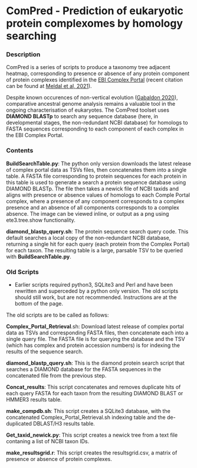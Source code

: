 # ComPred - Prediction of eukaryotic protein complexomes by homology searching

### Description
ComPred is a series of scripts to produce a taxonomy tree adjacent heatmap, corresponding to presence or absence of any protein component of protein complexes identified in the [EBI Complex Portal](https://www.ebi.ac.uk/complexportal/home) (recent citation can be found at [Meldal et al, 2021](https://www.doi.org/10.1093/nar/gky1001)). 

[//]: # (What is this idea based upon - Koonin bifurcation theory, inferring function from complex conservation)
[//]: # (, the domain of life comprising fungi, plants, ourselves and the rest of the animals as well as the lesser-mentioned protists)

Despite known occurences of non-vertical evolution ([Gabaldon 2020](https://doi.org/10.1111/nyas.14471)), comparative ancestral genome analysis remains a valuable tool in the ongoing characterisation of eukaryotes. The ComPred toolset uses **DIAMOND BLASTp** to search any sequence database (here, in developmental stages, the non-redundant NCBI database) for homologs to FASTA sequences corresponding to each component of each complex in the EBI Complex Portal.

### Contents

**BuildSearchTable.py**: The python only version downloads the latest release of complex portal data as TSVs files, then concatenates them into a single table. A FASTA file corresponding to protein sequences for each protein in this table is used to generate a search a protein sequence database using DIAMOND BLASTp. The file then takes a newick file of NCBI taxids and aligns with presence or absence values of homologs to each Comple Portal complex, where a presence of any component corresponds to a complex presence and an absence of all components corresponds to a complex absence. The image can be viewed inline, or output as a png using ete3.tree.show functionality.

**diamond_blastp_query.sh**: The protein sequence search query code. This default searches a local copy of the non-redundant NCBI database, returning a single hit for each query (each protein from the Complex Portal) for each taxon. The resulting table is a large, parsable TSV to be queried with **BuildSearchTable.py**.

### Old Scripts
* Earlier scripts required python3, SQLite3 and Perl and have been rewritten and superceded by a python only version. The old scripts should still work, but are not recommended. Instructions are at the bottom of the page.

The old scripts are to be called as follows:

**Complex_Portal_Retrieval**.sh: Download latest release of complex portal data as TSVs and corresponding FASTA files, then concatenate each into a single query file. The FASTA file is for querying the database and the TSV (which has complex and protein accession numbers) is for indexing the results of the sequence search.

**diamond_blastp_query.sh**: This is the diamond protein search script that searches a DIAMOND database for the FASTA sequences in the concatenated file from the previous step.

**Concat_results**: This script concatenates and removes duplicate hits of each query FASTA for each taxon from the resulting DIAMOND BLAST or HMMER3 results table.

**make_compdb.sh**: This script creates a SQLite3 database, with the concatenated Complex_Portal_Retrieval.sh indexing table and the de-duplicated DBLAST/H3 results table.

**Get_taxid_newick.py**: This script creates a newick tree from a text file contaning a list of NCBI taxon IDs.

**make_resultsgrid.r**: This script creates the resultsgrid.csv, a matrix of presence or absence of protein complexes.

[//]: # (NEED TO:)
[//]: # (	MAKE AN R SCRIPT THAT TAKES IN THE OUTPUT SQLITE3 DB FILENAME FROM MAKE_COMPDB.SH)
[//]: # (	MAKE A SCRIPT THAT FINDS THE CORRESPONDING ALIGNMENT FROM EACH UNIPROT ACCESSION AND TO MAKE AN ALIGNMENT, WHICH CAN BE USED TO MAKE A PROFILE)
[//]: # (	MAKE A SCRIPT THAT QUERIES EACH PROTEIN IN EACH PROTEOME ATTACHED TO EACH GENOME AGAINST EACH PROTEIN'S HMM)
